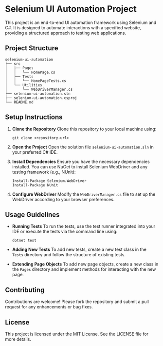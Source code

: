 # Selenium UI Automation Project

This project is an end-to-end UI automation framework using Selenium and C#. It is designed to automate interactions with a specified website, providing a structured approach to testing web applications.

## Project Structure

```
selenium-ui-automation
├── src
│   ├── Pages
│   │   └── HomePage.cs
│   ├── Tests
│   │   └── HomePageTests.cs
│   └── Utilities
│       └── WebDriverManager.cs
├── selenium-ui-automation.sln
├── selenium-ui-automation.csproj
└── README.md
```

## Setup Instructions

1. **Clone the Repository**
   Clone this repository to your local machine using:
   ```
   git clone <repository-url>
   ```

2. **Open the Project**
   Open the solution file `selenium-ui-automation.sln` in your preferred C# IDE.

3. **Install Dependencies**
   Ensure you have the necessary dependencies installed. You can use NuGet to install Selenium WebDriver and any testing framework (e.g., NUnit):
   ```
   Install-Package Selenium.WebDriver
   Install-Package NUnit
   ```

4. **Configure WebDriver**
   Modify the `WebDriverManager.cs` file to set up the WebDriver according to your browser preferences.

## Usage Guidelines

- **Running Tests**
  To run the tests, use the test runner integrated into your IDE or execute the tests via the command line using:
  ```
  dotnet test
  ```

- **Adding New Tests**
  To add new tests, create a new test class in the `Tests` directory and follow the structure of existing tests.

- **Extending Page Objects**
  To add new page objects, create a new class in the `Pages` directory and implement methods for interacting with the new page.

## Contributing

Contributions are welcome! Please fork the repository and submit a pull request for any enhancements or bug fixes.

## License

This project is licensed under the MIT License. See the LICENSE file for more details.